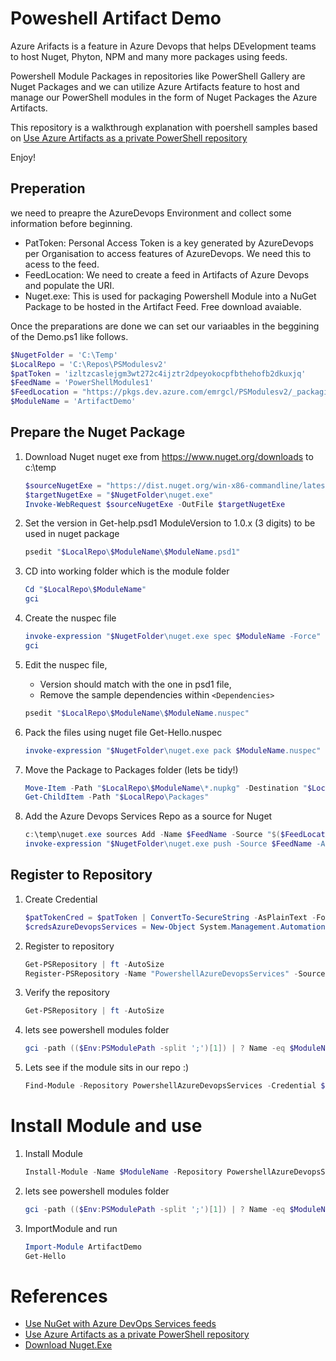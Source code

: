 # Poweshell Artifact Demo
Azure Arifacts is a feature in Azure Devops that helps DEvelopment teams to host Nuget, Phyton, NPM and many more packages using feeds. 

Powershell Module Packages in repositories like PowerShell Gallery are Nuget Packages and we can utilize Azure Artifacts feature to host and manage our PowerShell modules in the form of Nuget Packages the Azure Artifacts. 

This repository is a walkthrough explanation with poershell samples based on [Use Azure Artifacts as a private PowerShell repository](https://docs.microsoft.com/en-us/azure/devops/.artifacts/tutorials/private-powershell-library?view=azure-devops)

Enjoy!


## Preperation

we need to preapre the AzureDevops Environment and collect some information before beginning.

- PatToken: Personal Access Token is a key generated by AzureDevops per Organisation to access features of AzureDevops. We need this to acess to the feed.
- FeedLocation: We need to create a feed in Artifacts of Azure Devops and populate the URI.
- Nuget.exe: This is used for packaging Powershell Module into a NuGet Package to be hosted in the Artifact Feed. Free download avaiable. 

Once the preparations are done we can set our variaables in the beggining of the Demo.ps1 like follows.

```PowerShell
$NugetFolder = 'C:\Temp'
$LocalRepo = 'C:\Repos\PSModulesv2'
$patToken = 'izltzcaslejgm3wt272c4ijztr2dpeyokocpfbthehofb2dkuxjq'
$FeedName = 'PowerShellModules1'
$FeedLocation = "https://pkgs.dev.azure.com/emrgcl/PSModulesv2/_packaging/$FeedName/nuget"
$ModuleName = 'ArtifactDemo'
```

## Prepare the Nuget Package

1. Download Nuget nuget exe from https://www.nuget.org/downloads to c:\temp

    ```PowerShell
    $sourceNugetExe = "https://dist.nuget.org/win-x86-commandline/latest/nuget.exe"
    $targetNugetExe = "$NugetFolder\nuget.exe"
    Invoke-WebRequest $sourceNugetExe -OutFile $targetNugetExe
    ```

1. Set the version in Get-help.psd1  ModuleVersion to 1.0.x (3 digits) to be used in nuget package
    ```PowerShell
    psedit "$LocalRepo\$ModuleName\$ModuleName.psd1"
    ```

1. CD into working folder which is the module folder
    ```PowerShell
    Cd "$LocalRepo\$ModuleName"
    gci
    ```

1. Create the nuspec file
    ```PowerShell
    invoke-expression "$NugetFolder\nuget.exe spec $ModuleName -Force"
    gci 
    ```

1. Edit the nuspec file, 
    - Version should match with the one in psd1 file, 
    - Remove the sample dependencies within ```<Dependencies>```
    
    ```PowerShell
    psedit "$LocalRepo\$ModuleName\$ModuleName.nuspec"
    ```    
   
1. Pack the files using nuget file Get-Hello.nuspec

    ```PowerShell
    invoke-expression "$NugetFolder\nuget.exe pack $ModuleName.nuspec"
    ```

1. Move the Package to Packages folder (lets be tidy!)
    ```PowerShell
    Move-Item -Path "$LocalRepo\$ModuleName\*.nupkg" -Destination "$LocalRepo\packages"
    Get-ChildItem -Path "$LocalRepo\Packages"
    ```
1. Add the Azure Devops Services Repo as a source for Nuget
    ```PowerShell
    c:\temp\nuget.exe sources Add -Name $FeedName -Source "$($FeedLocation)/v3/index.json" -username "emreg@microsoft.com" -password $patToken
    invoke-expression "$NugetFolder\nuget.exe push -Source $FeedName -ApiKey AZ $LocalRepo\Packages\$ModuleName.1.0.5.nupkg"
    ```

## Register to Repository

1. Create Credential
    ```PowerShell
    $patTokenCred = $patToken | ConvertTo-SecureString -AsPlainText -Force 
    $credsAzureDevopsServices = New-Object System.Management.Automation.PSCredential("emreg@microsoft.com", $patTokenCred)
    ```
1. Register to repository
    ```PowerShell
    Get-PSRepository | ft -AutoSize
    Register-PSRepository -Name "PowershellAzureDevopsServices" -SourceLocation "$($FeedLocation)/v2"  -PublishLocation "$($FeedLocation)/v2" -InstallationPolicy Trusted -Credential $credsAzureDevopsServices
    ```
1. Verify the repository
    ```PowerShell
    Get-PSRepository | ft -AutoSize
    ```
1. lets see powershell modules folder
    ```PowerShell
    gci -path (($Env:PSModulePath -split ';')[1]) | ? Name -eq $ModuleName
    ```
1. Lets see if the module sits in our repo :) 
    ```PowerShell
    Find-Module -Repository PowershellAzureDevopsServices -Credential $credsAzureDevopsServices
    ```

# Install Module  and use
1. Install Module
    ```PowerShell
    Install-Module -Name $ModuleName -Repository PowershellAzureDevopsServices -Credential $credsAzureDevopsServices
    ```
1. lets see powershell modules folder
    ```PowerShell
    gci -path (($Env:PSModulePath -split ';')[1]) | ? Name -eq $ModuleName
    ```
1. ImportModule and run
    ```PowerShell
    Import-Module ArtifactDemo
    Get-Hello
    ```

# References
 - [Use NuGet with Azure DevOps Services feeds](https://docs.microsoft.com/en-us/azure/devops/artifacts/nuget/nuget-exe?view=azure-devops#add-a-feed-to-nuget-2)
 - [Use Azure Artifacts as a private PowerShell repository](https://docs.microsoft.com/en-us/azure/devops/artifacts/tutorials/private-powershell-library?view=azure-devops)
 - [Download Nuget.Exe](https://www.nuget.org/downloads)
 
